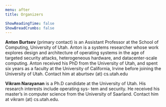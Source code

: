 ```yaml
---
menu: after
title: Organizers

ShowReadingTime: false
ShowBreadCrumbs: false
---
```


**Anton Burtsev** (primary contact) is an Assistant Professor at the School of
Computing, University of Utah. Anton is a systems researcher whose work
explores design and architecture of operating systems in the age of targeted
security attacks, heterogeneous hardware, and datacenter-scale computing. Anton
received his PhD from the University of Utah, and spent six years as a faculty
at the University of California, Irvine before joining the University of Utah.
Contact him at aburtsev (at) cs.utah.edu

**Vikram Narayanan** is a Ph.D candidate at the University of Utah. His
research interests include operating sys- tem and security. He received his
master’s in computer science from the University of Saarland. Contact him at
vikram (at) cs.utah.edu.
